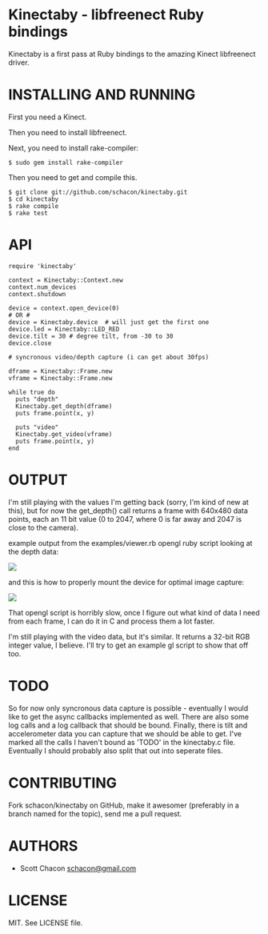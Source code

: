 Kinectaby - libfreenect Ruby bindings
=====================================

Kinectaby is a first pass at Ruby bindings to the amazing Kinect libfreenect
driver.

INSTALLING AND RUNNING
========================

First you need a Kinect.

Then you need to install libfreenect.

Next, you need to install rake-compiler:

    $ sudo gem install rake-compiler

Then you need to get and compile this.

    $ git clone git://github.com/schacon/kinectaby.git
    $ cd kinectaby
    $ rake compile
    $ rake test

API 
==============

    require 'kinectaby'

    context = Kinectaby::Context.new
    context.num_devices
    context.shutdown

    device = context.open_device(0)
    # OR #
    device = Kinectaby.device  # will just get the first one
    device.led = Kinectaby::LED_RED
    device.tilt = 30 # degree tilt, from -30 to 30
    device.close

    # syncronous video/depth capture (i can get about 30fps)

    dframe = Kinectaby::Frame.new
    vframe = Kinectaby::Frame.new

    while true do
      puts "depth"
      Kinectaby.get_depth(dframe)
      puts frame.point(x, y)

      puts "video"
      Kinectaby.get_video(vframe)
      puts frame.point(x, y)
    end

OUTPUT
==============

I'm still playing with the values I'm getting back (sorry, I'm kind of new at this), 
but for now the get_depth() call returns a frame with 640x480 data points, each an
11 bit value (0 to 2047, where 0 is far away and 2047 is close to the camera).

example output from the examples/viewer.rb opengl ruby script looking at the depth data:

<img src="https://img.skitch.com/20101222-ctrtp9ihkyt19rpxygpqrsh98f.jpg">

and this is how to properly mount the device for optimal image capture:

<img src="https://img.skitch.com/20101222-csk8jrt3appq2refxtnk3trc6u.jpg">

That opengl script is horribly slow, once I figure out what kind of data I need from each
frame, I can do it in C and process them a lot faster.

I'm still playing with the video data, but it's similar.  It returns a 32-bit RGB integer
value, I believe.  I'll try to get an example gl script to show that off too.

TODO
==============

So for now only syncronous data capture is possible - eventually I would like to get the
async callbacks implemented as well.  There are also some log calls and a log callback 
that should be bound.  Finally, there is tilt and accelerometer data you can capture that
we should be able to get.  I've marked all the calls I haven't bound as 'TODO' in the 
kinectaby.c file.  Eventually I should probably also split that out into seperate files.

CONTRIBUTING
==============

Fork schacon/kinectaby on GitHub, make it awesomer (preferably in a branch named
for the topic), send me a pull request.

AUTHORS 
==============

* Scott Chacon <schacon@gmail.com>

LICENSE
==============

MIT.  See LICENSE file.

